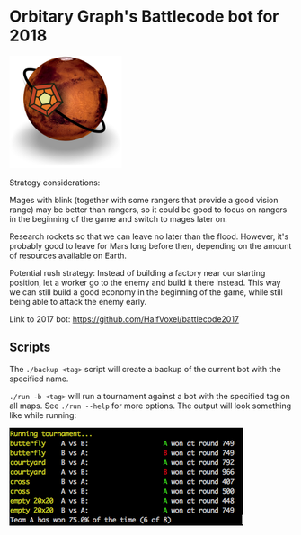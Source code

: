 Orbitary Graph's Battlecode bot for 2018
========================================
<img width=200px src="icon/orbitrary_graph_icon_transparent.png" />

Strategy considerations:

Mages with blink (together with some rangers that provide a good vision range) may be better than rangers, so it could be good to focus on rangers in the beginning of the game and switch to mages later on.

Research rockets so that we can leave no later than the flood. However, it's probably good to leave for Mars long before then, depending on the amount of resources available on Earth.

Potential rush strategy: Instead of building a factory near our starting position, let a worker go to the enemy and build it there instead. This way we can still build a good economy in the beginning of the game, while still being able to attack the enemy early.

Link to 2017 bot: https://github.com/HalfVoxel/battlecode2017

Scripts
-------

The `./backup <tag>` script will create a backup of the current bot with the specified name.

`./run -b <tag>` will run a tournament against a bot with the specified tag on all maps. See `./run --help` for more options.
The output will look something like while running:

![Tournament](images/tournament.png)
